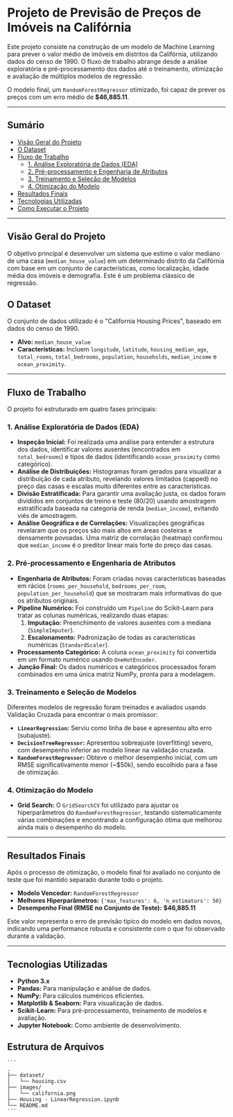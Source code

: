 # Projeto de Previsão de Preços de Imóveis na Califórnia

Este projeto consiste na construção de um modelo de Machine Learning para prever o valor médio de imóveis em distritos da Califórnia, utilizando dados do censo de 1990. O fluxo de trabalho abrange desde a análise exploratória e pré-processamento dos dados até o treinamento, otimização e avaliação de múltiplos modelos de regressão.

O modelo final, um `RandomForestRegressor` otimizado, foi capaz de prever os preços com um erro médio de **$46,885.11**.

---

## Sumário

- [Visão Geral do Projeto](#-visão-geral-do-projeto)
- [O Dataset](#-o-dataset)
- [Fluxo de Trabalho](#-fluxo-de-trabalho)
  - [1. Análise Exploratória de Dados (EDA)](#1-análise-exploratória-de-dados-eda)
  - [2. Pré-processamento e Engenharia de Atributos](#2-pré-processamento-e-engenharia-de-atributos)
  - [3. Treinamento e Seleção de Modelos](#3-treinamento-e-seleção-de-modelos)
  - [4. Otimização do Modelo](#4-otimização-do-modelo)
- [Resultados Finais](#-resultados-finais)
- [Tecnologias Utilizadas](#-tecnologias-utilizadas)
- [Como Executar o Projeto](#-como-executar-o-projeto)

---

## Visão Geral do Projeto

O objetivo principal é desenvolver um sistema que estime o valor mediano de uma casa (`median_house_value`) em um determinado distrito da Califórnia com base em um conjunto de características, como localização, idade média dos imóveis e demografia. Este é um problema clássico de regressão.

## O Dataset

O conjunto de dados utilizado é o "California Housing Prices", baseado em dados do censo de 1990.

- **Alvo:** `median_house_value`
- **Características:** Incluem `longitude`, `latitude`, `housing_median_age`, `total_rooms`, `total_bedrooms`, `population`, `households`, `median_income` e `ocean_proximity`.

---

## Fluxo de Trabalho

O projeto foi estruturado em quatro fases principais:

### 1. Análise Exploratória de Dados (EDA)

- **Inspeção Inicial:** Foi realizada uma análise para entender a estrutura dos dados, identificar valores ausentes (encontrados em `total_bedrooms`) e tipos de dados (identificando `ocean_proximity` como categórico).
- **Análise de Distribuições:** Histogramas foram gerados para visualizar a distribuição de cada atributo, revelando valores limitados (capped) no preço das casas e escalas muito diferentes entre as características.
- **Divisão Estratificada:** Para garantir uma avaliação justa, os dados foram divididos em conjuntos de treino e teste (80/20) usando amostragem estratificada baseada na categoria de renda (`median_income`), evitando viés de amostragem.
- **Análise Geográfica e de Correlações:** Visualizações geográficas revelaram que os preços são mais altos em áreas costeiras e densamente povoadas. Uma matriz de correlação (heatmap) confirmou que `median_income` é o preditor linear mais forte do preço das casas.

### 2. Pré-processamento e Engenharia de Atributos

- **Engenharia de Atributos:** Foram criadas novas características baseadas em rácios (`rooms_per_household`, `bedrooms_per_room`, `population_per_household`) que se mostraram mais informativas do que os atributos originais.
- **Pipeline Numérico:** Foi construído um `Pipeline` do Scikit-Learn para tratar as colunas numéricas, realizando duas etapas:
    1. **Imputação:** Preenchimento de valores ausentes com a mediana (`SimpleImputer`).
    2. **Escalonamento:** Padronização de todas as características numéricas (`StandardScaler`).
- **Processamento Categórico:** A coluna `ocean_proximity` foi convertida em um formato numérico usando `OneHotEncoder`.
- **Junção Final:** Os dados numéricos e categóricos processados foram combinados em uma única matriz NumPy, pronta para a modelagem.

### 3. Treinamento e Seleção de Modelos

Diferentes modelos de regressão foram treinados e avaliados usando Validação Cruzada para encontrar o mais promissor:
- **`LinearRegression`:** Serviu como linha de base e apresentou alto erro (subajuste).
- **`DecisionTreeRegressor`:** Apresentou sobreajuste (overfitting) severo, com desempenho inferior ao modelo linear na validação cruzada.
- **`RandomForestRegressor`:** Obteve o melhor desempenho inicial, com um RMSE significativamente menor (~$50k), sendo escolhido para a fase de otimização.

### 4. Otimização do Modelo

- **Grid Search:** O `GridSearchCV` foi utilizado para ajustar os hiperparâmetros do `RandomForestRegressor`, testando sistematicamente várias combinações e encontrando a configuração ótima que melhorou ainda mais o desempenho do modelo.

---

## Resultados Finais

Após o processo de otimização, o modelo final foi avaliado no conjunto de teste que foi mantido separado durante todo o projeto.

- **Modelo Vencedor:** `RandomForestRegressor`
- **Melhores Hiperparâmetros:** `{'max_features': 6, 'n_estimators': 50}`
- **Desempenho Final (RMSE no Conjunto de Teste):** **$46,885.11** 

Este valor representa o erro de previsão típico do modelo em dados novos, indicando uma performance robusta e consistente com o que foi observado durante a validação.

---

## Tecnologias Utilizadas

- **Python 3.x**
- **Pandas:** Para manipulação e análise de dados.
- **NumPy:** Para cálculos numéricos eficientes.
- **Matplotlib & Seaborn:** Para visualização de dados.
- **Scikit-Learn:** Para pré-processamento, treinamento de modelos e avaliação.
- **Jupyter Notebook:** Como ambiente de desenvolvimento.

## Estrutura de Arquivos
    ```
    .
    ├── dataset/
    │   └── housing.csv
    ├── images/
    │   └── california.png
    ├── Housing - LinearRegression.ipynb
    └── README.md
    ```

